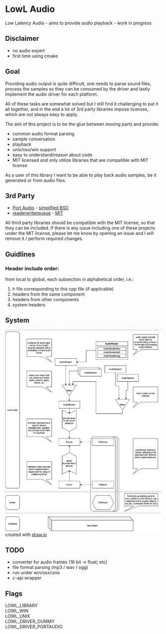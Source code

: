 LowL Audio
===
Low Latency Audio - aims to provide audio playback - work in progress

## Disclaimer
- no audio expert
- first time using cmake

## Goal
Providing audio output is quite difficult, one needs to parse sound files, 
process the samples so they can be consumed by the driver and lastly 
implement the audio driver for each platform.

All of these tasks are somewhat solved but I still find it challenging to
put it all together, and in the end a lot of 3rd party libraries impose licenses,
which are not always easy to apply.

The aim of this project is to be the glue between moving parts and provide:
- common audio format parsing
- sample conversation
- playback
- unix/osx/win support
- easy to understand/reason about code
- MIT licensed and only utilize libraries that are compatible with MIT license

As a user of this library I want to be able to play back audio samples, be it generated or from audio files.


## 3rd Party
- [Port Audio](https://github.com/PortAudio/portaudio) - [simplified BSD](https://github.com/cameron314/readerwriterqueue/blob/master/LICENSE.md)
- [readerwriterqueue](https://github.com/cameron314/readerwriterqueue) - [MIT](https://github.com/PortAudio/portaudio/blob/master/LICENSE.txt)

All third party libraries should be compatible with the MIT license,
so that they can be included.
If there is any issue including one of these projects under the MIT license,
please let me know by opening an issue and I will remove it / perform required changes.

## Guidlines

### Header include order:
from local to global, each subsection in alphabetical order, i.e.:
1) h file corresponding to this cpp file (if applicable)
2) headers from the same component
3) headers from other components
4) system headers

## System
![alt text](./doc/system.png)
created with [draw.io](https://draw.io/)

## TODO
- converter for audio frames (16 bit -> float; etc)
- file format parsing (mp3 / wav / ogg)
- run under win/osx/unix
- c-api wrapper

## Flags
LOWL_LIBRARY  
LOWL_WIN  
LOWL_UNIX  
LOWL_DRIVER_DUMMY  
LOWL_DRIVER_PORTAUDIO



